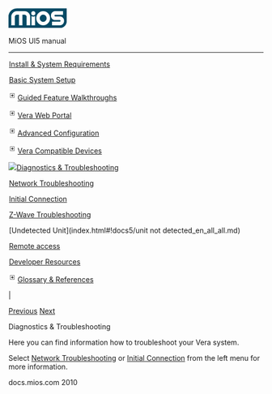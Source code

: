 ![](skins/mios/images/logo.png)

MiOS UI5 manual

  
---  
  
![](images/spacer.gif)[Install & System
Requirements](index.html#!docs5/installation_and_system_requirements_en_all_all.md)

![](images/spacer.gif)[Basic System Setup ](index.html#!docs5/getting_started_en_all_all.md)

![](images/plus.gif)[Guided Feature Walkthroughs ](index.html#!docs5/features_en_all_all.md)

![](images/plus.gif)[Vera Web Portal](index.html#!docs5/mymios_web_portal_en_all_all.md)

![](images/plus.gif)[Advanced
Configuration](index.html#!docs5/advanced_configuration_en_all_all.md)

![](images/plus.gif)[Vera Compatible
Devices](index.html#!docs5/supported_hardware_en_all_all.md)

![](images/minus.gif)[Diagnostics &
Troubleshooting](index.html#!docs5/troubleshooting_en_all_all.md)

![](images/spacer.gif)[Network Troubleshooting](index.html#!docs5/network_troubleshooting_en_all_all.md)

![](images/spacer.gif)[Initial Connection](index.html#!docs5/initial_connection_en_all_all.md)

![](images/spacer.gif)[Z-Wave Troubleshooting](index.html#!docs5/zwave_troubleshooting_en_all_all.md)

![](images/spacer.gif)[Undetected Unit](index.html#!docs5/unit not detected_en_all_all.md)

![](images/spacer.gif)[Remote access](index.html#!docs5/remote_en_all_all.md)

![](images/spacer.gif)[Developer Resources](index.html#!docs5/developers_en_all_all.md)

![](images/plus.gif)[Glossary & References](index.html#!docs5/reference_en_all_all.md)

|

[Previous](index.html#!docs5/supported_hardware_en_0_all.md)
[Next](index.html#!docs5/network_troubleshooting_en_0_all.md)

Diagnostics & Troubleshooting

Here you can find information how to troubleshoot your Vera system.  
  
Select [Network Troubleshooting](index.html#!docs5/network_troubleshooting_en_all_all.md) or
[Initial Connection](index.html#!docs5/initial_connection_en_all_all.md) from the left menu
for more information.

  
docs.mios.com 2010


